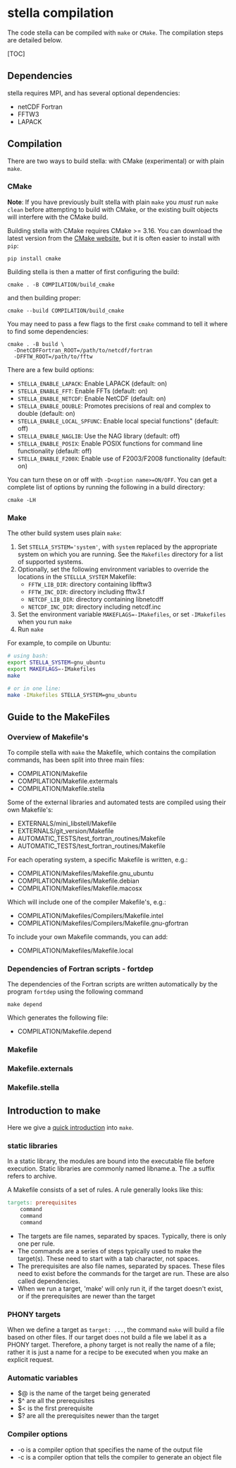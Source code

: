 # stella compilation

The code stella can be compiled with `make` or `CMake`. 
The compilation steps are detailed below.

[TOC]

## Dependencies

stella requires MPI, and has several optional dependencies:

- netCDF Fortran
- FFTW3
- LAPACK

## Compilation

There are two ways to build stella: with CMake (experimental) or with
plain `make`.

### CMake

**Note**: If you have previously built stella with plain `make` you
_must_ run `make clean` before attempting to build with CMake, or the
existing built objects will interfere with the CMake build.

Building stella with CMake requires CMake >= 3.16. You can download
the latest version from the [CMake
website](https://cmake.org/download/), but it is often easier to
install with `pip`:

```
pip install cmake
```

Building stella is then a matter of first configuring the build:

```
cmake . -B COMPILATION/build_cmake
```

and then building proper:

```
cmake --build COMPILATION/build_cmake
```

You may need to pass a few flags to the first `cmake` command to tell
it where to find some dependencies:

```
cmake . -B build \
  -DnetCDFFortran_ROOT=/path/to/netcdf/fortran
  -DFFTW_ROOT=/path/to/fftw
```

There are a few build options:

- `STELLA_ENABLE_LAPACK`: Enable LAPACK (default: on)
- `STELLA_ENABLE_FFT`: Enable FFTs (default: on)
- `STELLA_ENABLE_NETCDF`: Enable NetCDF (default: on)
- `STELLA_ENABLE_DOUBLE`: Promotes precisions of real and complex to double
  (default: on)
- `STELLA_ENABLE_LOCAL_SPFUNC`: Enable local special functions" (default: off)
- `STELLA_ENABLE_NAGLIB`: Use the NAG library (default: off)
- `STELLA_ENABLE_POSIX`: Enable POSIX functions for command line functionality
  (default: off)
- `STELLA_ENABLE_F200X`: Enable use of F2003/F2008 functionality (default: on)

You can turn these on or off with `-D<option name>=ON/OFF`. You can
get a complete list of options by running the following in a build
directory:

```
cmake -LH
```

### Make

The other build system uses plain `make`:

1. Set `STELLA_SYSTEM='system'`, with `system` replaced by the appropriate system on
   which you are running. See the `Makefiles` directory for a list of supported
   systems.
2. Optionally, set the following environment variables to override the locations
   in the `STELLLA_SYSTEM` Makefile:
   - `FFTW_LIB_DIR`: directory containing libfftw3
   - `FFTW_INC_DIR`: directory including fftw3.f
   - `NETCDF_LIB_DIR`: directory containing libnetcdff
   - `NETCDF_INC_DIR`: directory including netcdf.inc
4. Set the environment variable `MAKEFLAGS=-IMakefiles`, or set `-IMakefiles`
   when you run `make`
5. Run `make`

For example, to compile on Ubuntu:

```bash
# using bash:
export STELLA_SYSTEM=gnu_ubuntu
export MAKEFLAGS=-IMakefiles
make

# or in one line:
make -IMakefiles STELLA_SYSTEM=gnu_ubuntu
```


## Guide to the MakeFiles

### Overview of Makefile's

To compile stella with `make` the Makefile, which contains the compilation commands, has been split into three main files:

- COMPILATION/Makefile
- COMPILATION/Makefile.extermals
- COMPILATION/Makefile.stella 

Some of the external libraries and automated tests are compiled using their own Makefile's:

- EXTERNALS/mini_libstell/Makefile
- EXTERNALS/git_version/Makefile
- AUTOMATIC_TESTS/test_fortran_routines/Makefile
- AUTOMATIC_TESTS/test_fortran_routines/Makefile

For each operating system, a specific Makefile is written, e.g.:

- COMPILATION/Makefiles/Makefile.gnu_ubuntu
- COMPILATION/Makefiles/Makefile.debian
- COMPILATION/Makefiles/Makefile.macosx

Which will include one of the compiler Makefile's, e.g.: 

- COMPILATION/Makefiles/Compilers/Makefile.intel
- COMPILATION/Makefiles/Compilers/Makefile.gnu-gfortran 

To include your own Makefile commands, you can add:

- COMPILATION/Makefiles/Makefile.local


### Dependencies of Fortran scripts - fortdep

The dependencies of the Fortran scripts are written automatically by the program `fortdep` using the following command
```
make depend
```

Which generates the following file:

- COMPILATION/Makefile.depend

### Makefile

### Makefile.externals

### Makefile.stella

## Introduction to make

Here we give a [quick introduction](https://makefiletutorial.com/) into `make`. 

### static libraries

In a static library, the modules are bound into the executable file before execution. 
Static libraries are commonly named libname.a. The .a suffix refers to archive.  

A Makefile consists of a set of rules. A rule generally looks like this:

```Makefile
targets: prerequisites
	command
	command
	command
```

- The targets are file names, separated by spaces. Typically, there is only one per rule.
- The commands are a series of steps typically used to make the target(s). 
  These need to start with a tab character, not spaces.
- The prerequisites are also file names, separated by spaces. These files need to 
  exist before the commands for the target are run. These are also called dependencies.
- When we run a target, 'make' will only run it, if the target doesn't exist, or if the
  prerequisites are newer than the target
  
### PHONY targets

When we define a target as `target: ...`, the command `make` will 
build a file based on other files. If our target does not build a 
file we label it as a PHONY target. Therefore, a phony target is 
not really the name of a file; rather it is just a name for a recipe 
to be executed when you make an explicit request. 

### Automatic variables

- $@ is the name of the target being generated 
- $^ are all the prerequisites  
- $< is the first prerequisite 
- $? are all the prerequisites newer than the target

### Compiler options
- -o is a compiler option that specifies the name of the output file
- -c is a compiler option that tells the compiler to generate an object file



